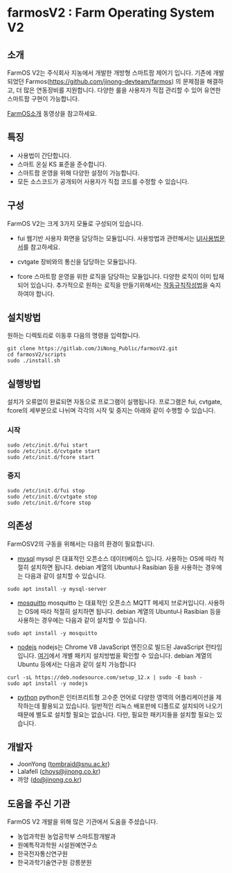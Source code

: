 # farmosV2 : Farm Operating System V2

## 소개

FarmOS V2는 주식회사 지농에서 개발한 개방형 스마트팜 제어기 입니다. 기존에 개발되었던 Farmos(https://github.com/jinong-devteam/farmos) 의 문제점을 해결하고, 더 많은 연동장비를 지원합니다. 다양한 룰을 사용자가 직접 관리할 수 있어 유연한 스마트팜 구현이 가능합니다. 

[FarmOS소개](https://youtu.be/zRmVyKhXcp0) 동영상을 참고하세요.

## 특징

* 사용법이 간단합니다.
* 스마트 온실 KS 표준을 준수합니다. 
* 스마트팜 운영을 위해 다양한 설정이 가능합니다.
* 모든 소스코드가 공개되어 사용자가 직접 코드를 수정할 수 있습니다.

## 구성

FarmOS V2는 크게 3가지 모듈로 구성되어 있습니다. 

* fui
  웹기반 사용자 화면을 담당하는 모듈입니다. 사용방법과 관련해서는 [UI사용법문서]()를 참고하세요.

* cvtgate
  장비와의 통신을 담당하는 모듈입니다. 

* fcore
  스마트팜 운영을 위한 로직을 담당하는 모듈입니다. 다양한 로직이 이미 탑재되어 있습니다. 추가적으로 원하는 로직을 만들기위해서는 [작동규칙작성법](https://gitlab.com/JiNong_Public/farmosV2/blob/master/docs/Introduction%20to%20fcore%20rule.pdf)을 숙지하여야 합니다.

## 설치방법
 원하는 디렉토리로 이동후 다음의 명령을 입력합니다.
 ```
 git clone https://gitlab.com/JiNong_Public/farmosV2.git
 cd farmosV2/scripts
 sudo ./install.sh
 ```

## 실행방법
 설치가 오류없이 완료되면 자동으로 프로그램이 실행됩니다. 
 프로그램은 fui, cvtgate, fcore의 세부분으로 나뉘며 각각의 시작 및 중지는 아래와 같이 수행할 수 있습니다.

### 시작
 ```
 sudo /etc/init.d/fui start
 sudo /etc/init.d/cvtgate start
 sudo /etc/init.d/fcore start
 ```
### 중지
 ```
 sudo /etc/init.d/fui stop
 sudo /etc/init.d/cvtgate stop
 sudo /etc/init.d/fcore stop
 ```

## 의존성
FarmOSV2의 구동을 위해서는 다음의 환경이 필요합니다. 
* [mysql](https://www.mysql.com)
mysql 은 대표적인 오픈소스 데이터베이스 입니다. 사용하는 OS에 따라 적절히 설치하면 됩니다. debian 계열의 Ubuntu나 Rasibian 등을 사용하는 경우에는 다음과 같이 설치할 수 있습니다.
```
sudo apt install -y mysql-server
```
* [mosquitto](https://mosquitto.org)
mosquitto 는 대표적인 오픈소스 MQTT 메세지 브로커입니다. 사용하는 OS에 따라 적절히 설치하면 됩니다. debian 계열의 Ubuntu나 Rasibian 등을 사용하는 경우에는 다음과 같이 설치할 수 있습니다.
```
sudo apt install -y mosquitto
```
* [nodejs](https://nodejs.org)
nodejs는 Chrome V8 JavaScript 엔진으로 빌드된 JavaScript 런타임입니다. [여기](https://nodejs.org/ko/download/package-manager/)에서 개별 패키지 설치방법을 확인할 수 있습니다. debian 계열의 Ubuntu 등에서는 다음과 같이 설치 가능합니다
```
curl -sL https://deb.nodesource.com/setup_12.x | sudo -E bash -
sudo apt install -y nodejs
```

* [python](http://python.org)
python은 인터프리트형 고수준 언어로 다양한 영역의 어플리케이션을 제작하는데 활용되고 있습니다. 일반적인 리눅스 배포판에 디폴트로 설치되어 나오기 때문에 별도로 설치할 필요는 없습니다. 다만, 필요한 패키지들을 설치할 필요는 있습니다. 

## 개발자

* JoonYong (tombraid@snu.ac.kr)
* Lalafell (choys@jinong.co.kr)
* 까앙 (do@jinong.co.kr)

## 도움을 주신 기관
FarmOS V2 개발을 위해 많은 기관에서 도움을 주셨습니다.
 * 농업과학원 농업공학부 스마트팜개발과
 * 원예특작과학원 시설원예연구소
 * 한국전자통신연구원
 * 한국과학기술연구원 강릉분원

